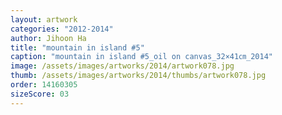 ```yaml
---
layout: artwork
categories: "2012-2014"
author: Jihoon Ha
title: "mountain in island #5"
caption: "mountain in island #5_oil on canvas_32×41㎝_2014"
image: /assets/images/artworks/2014/artwork078.jpg
thumb: /assets/images/artworks/2014/thumbs/artwork078.jpg
order: 14160305
sizeScore: 03
---
```

